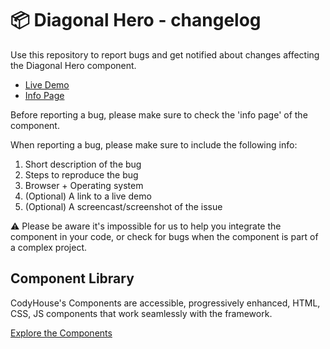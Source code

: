# 📦 Diagonal Hero - changelog

Use this repository to report bugs and get notified about changes affecting the Diagonal Hero component.

- [Live Demo](https://codyhouse.co/ds/components/app/diagonal-hero)
- [Info Page](https://codyhouse.co/ds/components/info/diagonal-hero)

Before reporting a bug, please make sure to check the 'info page' of the component. 

When reporting a bug, please make sure to include the following info:

1. Short description of the bug
2. Steps to reproduce the bug
3. Browser + Operating system
4. (Optional) A link to a live demo
5. (Optional) A screencast/screenshot of the issue

⚠️ Please be aware it's impossible for us to help you integrate the component in your code, or check for bugs when the component is part of a complex project.

## Component Library

CodyHouse's Components are accessible, progressively enhanced, HTML, CSS, JS components that work seamlessly with the framework.

[Explore the Components](https://codyhouse.co/ds/components)
